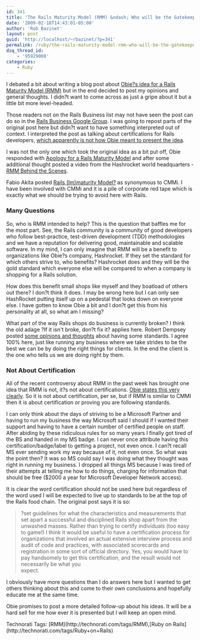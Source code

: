 ```yaml
---
id: 341
title: 'The Rails Maturity Model (RMM) &ndash; Who will be the Gatekeeper?'
date: '2009-02-18T14:43:01-05:00'
author: 'Rob Bazinet'
layout: post
guid: 'http://localhost/~rbazinet/?p=341'
permalink: /ruby/the-rails-maturity-model-rmm-who-will-be-the-gatekeeper/
dsq_thread_id:
    - '95929000'
categories:
    - Ruby
---
```


I debated a bit about writing a blog post about [Obie?s idea for a Rails Maturity Model (RMM)](http://groups.google.com/group/rails-business/browse_thread/thread/e24cfda7947fda10) but in the end decided to post my opinions and general thoughts. I didn?t want to come across as just a gripe about it but a little bit more level-headed.

Those readers not on the Rails Business list may not have seen the post can do so in the [Rails Business Google Group](http://groups.google.com/group/rails-business/browse_thread/thread/e24cfda7947fda10). I was going to repost parts of the original post here but didn?t want to have something interpreted out of context. I interpreted the post as talking about certifications for Rails developers, [which apparently is not how Obie meant to present the idea](http://blog.obiefernandez.com/content/2009/02/for-giles-et-al.html).

I was not the only one which took the original idea as a bit put off, Obie responded with [Apology for a Rails Maturity Model](http://blog.obiefernandez.com/content/2009/02/rails-maturity-model.html) and after some additional thought posted a video from the Hashrocket world headquarters - [RMM Behind the Scenes](http://blog.obiefernandez.com/content/2009/02/rmm-behind-the-scenes.html).

Fabio Akita posted [Rails (Im)maturity Model?](http://www.akitaonrails.com/2009/2/17/rails-im-maturity-model) as synonymous to CMMi. I have been involved with CMMi and it is a pile of corporate red tape which is exactly what we should be trying to avoid here with Rails.

### Many Questions

So, who is RMM intended to help? This is the question that baffles me for the most part. See, the Rails community is a community of good developers who follow best-practice, test-driven development (TDD) methodologies and we have a reputation for delivering good, maintainable and scalable software. In my mind, I can only imagine that RMM will be a benefit to organizations like Obie?s company, Hashrocket. If they set the standard for which others strive to, who benefits? Hashrocket does and they will be the gold standard which everyone else will be compared to when a company is shopping for a Rails solution.

How does this benefit small shops like myself and they boatload of others out there? I don?t think it does. I may be wrong here but I can only see HashRocket putting itself up on a pedestal that looks down on everyone else. I have gotten to know Obie a bit and I don?t get this from his personality at all, so what am I missing?

What part of the way Rails shops do business is currently broken? I think the old adage ?If it isn't broke, don?t fix it? applies here. Robert Dempsey posted [some opinions and thoughts](http://blog.adsdevshop.com/2009/02/16/standards-have-some/) about having some standards. I agree 100% here, just like running any business where we take strides to be the best we can be by doing the right things for clients. In the end the client is the one who tells us we are doing right by them.

### Not About Certification

All of the recent controversy about RMM in the past week has brought one idea that RMM is not, it?s not about certifications. [Obie states this very clearly](http://blog.obiefernandez.com/content/2009/02/for-giles-et-al.html). So it is not about certification, per se, but if RMM is similar to CMMI then it is about certification or proving you are following standards.

I can only think about the days of striving to be a Microsoft Partner and having to run my business the way Microsoft said I should if I wanted their support and having to have a certain number of certified people on staff. After abiding by these ridiculous rules for so many years I finally got tired of the BS and handed in my MS badge. I can never once attribute having this certification/badge/label to getting a project, not even once. I can?t recall MS ever sending work my way because of it, not even once. So what was the point then? It was so MS could say I was doing what they thought was right in running my business. I dropped all things MS because I was tired of their attempts at telling me how to do things, charging for information that should be free ($2000 a year for Microsoft Developer Network access).

It is clear the word certification should not be used here but regardless of the word used I will be expected to live up to standards to be at the top of the Rails food chain. The original post says it is so:

> ?set guidelines for what the characteristics and measurements that set apart a successful and disciplined Rails shop apart from the unwashed masses. Rather than trying to certify individuals (too easy to game!) I think it would be useful to have a certification process for organizations that involved an actual extensive interview process and audit of code and practices, with associated scorecards and registration in some sort of official directory. Yes, you would have to pay handsomely to get this certification, and the result would not necessarily be what you   
> expect.

I obviously have more questions than I do answers here but I wanted to get others thinking about this and come to their own conclusions and hopefully educate me at the same time.

Obie promises to post a more detailed follow-up about his ideas. It will be a hard sell for me how ever it is presented but I will keep an open mind.

<div class="wlWriterEditableSmartContent" id="scid:0767317B-992E-4b12-91E0-4F059A8CECA8:6306b7b0-d1a5-4e15-b502-c968e64d7e7c" style="padding-right: 0px; display: inline; padding-left: 0px; float: none; padding-bottom: 0px; margin: 0px; padding-top: 0px">Technorati Tags: [RMM](http://technorati.com/tags/RMM),[Ruby on Rails](http://technorati.com/tags/Ruby+on+Rails)</div>